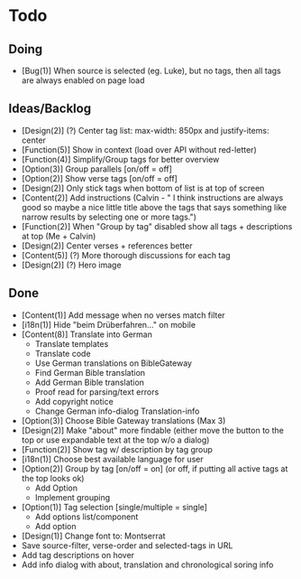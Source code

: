# Todo

## Doing
- [Bug(1)] When source is selected (eg. Luke), but no tags, then all tags are always enabled on page load

## Ideas/Backlog
- [Design(2)] (?) Center tag list: max-width: 850px and justify-items: center
- [Function(5)] Show in context (load over API without red-letter)
- [Function(4)] Simplify/Group tags for better overview
- [Option(3)] Group parallels [on/off = off]
- [Option(2)] Show verse tags [on/off = off]
- [Design(2)] Only stick tags when bottom of list is at top of screen
- [Content(2)] Add instructions (Calvin - " I think instructions are always good so maybe a nice little title above the tags that says something like narrow results by selecting one or more tags.")
- [Function(2)] When "Group by tag" disabled show all tags + descriptions at top (Me + Calvin)
- [Design(2)] Center verses + references better
- [Content(5)] (?) More thorough discussions for each tag
- [Design(2)] (?) Hero image


## Done
- [Content(1)] Add message when no verses match filter
- [i18n(1)] Hide "beim Drüberfahren..." on mobile
- [Content(8)] Translate into German
    - Translate templates
    - Translate code
    - Use German translations on BibleGateway
    - Find German Bible translation
    - Add German Bible translation
    - Proof read for parsing/text errors
    - Add copyright notice
    - Change German info-dialog Translation-info
- [Option(3)] Choose Bible Gateway translations (Max 3)
- [Design(2)] Make "about" more findable (either move the button to the top or use expandable text at the top w/o a dialog)
- [Function(2)] Show tag w/ description by tag group
- [i18n(1)] Choose best available language for user
- [Option(2)] Group by tag [on/off = on] (or off, if putting all active tags at the top looks ok)
    - Add Option
    - Implement grouping
- [Option(1)] Tag selection [single/multiple = single]
    - Add options list/component
    - Add option
- [Design(1)] Change font to: Montserrat
- Save source-filter, verse-order and selected-tags in URL
- Add tag descriptions on hover
- Add info dialog with about, translation and chronological soring info